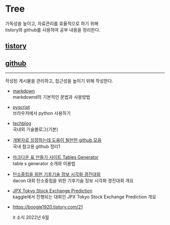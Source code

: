 # Tree
가독성을 높이고, 자료관리를 효율적으로 하기 위해<br>
tistory와 github를 사용하여 공부 내용을 정리한다.

## [tistory](https://boogle1920.tistory.com/)
## [github](https://github.com/boogleboogle/Blog)

---
작성된 게시물을 관리하고, 접근성을 높이기 위해 작성한다.<br>

- [markdown](https://boogle1920.tistory.com/13)<br>
 markdownd의 기본적인 문법과 사용방법<br>
- [pyscript](https://boogle1920.tistory.com/15)<br>
  브라우저에서 python 사용하기<br>
- [techblog](https://boogle1920.tistory.com/16)<br>
  국내외 기술블로그(기본)<br>
- [개발자로 성장하는데 도움이 될만한 github 모음](https://boogle1920.tistory.com/13)<br>
  국내 참고용 github 정리1<br>
- [마크다운 표 만들기 사이트 Tables Generator](https://boogle1920.tistory.com/15)<br>table s generator 소개와 이용법<br>
- [탄소중립을 위한 기후기술 정보 시각화 경진대회](https://boogle1920.tistory.com/16)<br>dacon 대회 탄소중립을 위한 기후기술 정보 시각화 경진대회 개요<br>
- [JPX Tokyo Stock Exchange Prediction](https://boogle1920.tistory.com/16)<br>kaggle에서 진행되는 대회인 JPX Tokyo Stock Exchange Prediction 개요<br>

- https://boogle1920.tistory.com/21<br>

  it 소식 2022년 6월<br>